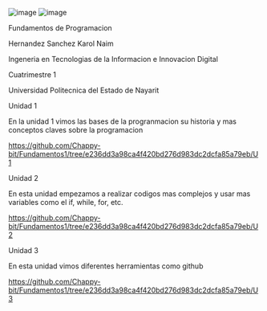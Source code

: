 ![image](https://github.com/user-attachments/assets/4bcc93f2-574b-4ede-919a-a575044ce54c)   ![image](https://github.com/user-attachments/assets/10266b86-db76-4536-905b-628586e5f7a5)

Fundamentos de Programacion

Hernandez Sanchez Karol Naim

Ingeneria en Tecnologias de la Informacion e Innovacion Digital

Cuatrimestre 1

Universidad Politecnica del Estado de Nayarit

Unidad 1

En la unidad 1 vimos las bases de la progranmacion su historia y mas conceptos claves sobre la programacion

https://github.com/Chappy-bit/Fundamentos1/tree/e236dd3a98ca4f420bd276d983dc2dcfa85a79eb/U1

Unidad 2

En esta unidad  empezamos a realizar codigos mas complejos y usar mas variables como el if, while, for, etc.

https://github.com/Chappy-bit/Fundamentos1/tree/e236dd3a98ca4f420bd276d983dc2dcfa85a79eb/U2

Unidad 3 

En esta unidad vimos diferentes herramientas como github

https://github.com/Chappy-bit/Fundamentos1/tree/e236dd3a98ca4f420bd276d983dc2dcfa85a79eb/U3
